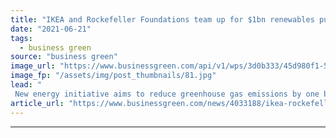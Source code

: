 ```yaml
---
title: "IKEA and Rockefeller Foundations team up for $1bn renewables push"
date: "2021-06-21"
tags: 
  - business green
source: "business green"
image_url: "https://www.businessgreen.com/api/v1/wps/3d0b333/45d980f1-5aeb-41f7-a60c-d0029562f490/3/solar-cows-185x114.jpg"
image_fp: "/assets/img/post_thumbnails/81.jpg"
lead: "
 New energy initiative aims to reduce greenhouse gas emissions by one billion tons and facilitate access to renewable energy in developing countries ..."
article_url: "https://www.businessgreen.com/news/4033188/ikea-rockefeller-foundations-team-usd1bn-renewables-push"
---
```


---
